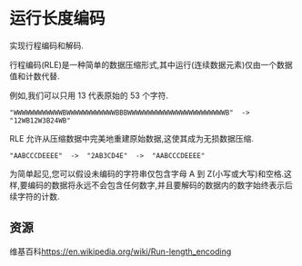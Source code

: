 # 运行长度编码

实现行程编码和解码.

行程编码(RLE)是一种简单的数据压缩形式,其中运行(连续数据元素)仅由一个数据值和计数代替.

例如,我们可以只用 13 代表原始的 53 个字符.

```text
"WWWWWWWWWWWWBWWWWWWWWWWWWBBBWWWWWWWWWWWWWWWWWWWWWWWWB"  ->  "12WB12W3B24WB"
```

RLE 允许从压缩数据中完美地重建原始数据,这使其成为无损数据压缩.

```text
"AABCCCDEEEE"  ->  "2AB3CD4E"  ->  "AABCCCDEEEE"
```

为简单起见,您可以假设未编码的字符串仅包含字母 A 到 Z(小写或大写)和空格.这样,要编码的数据将永远不会包含任何数字,并且要解码的数据内的数字始终表示后续字符的计数.

[help-page]: https://exercism.io/tracks/rust/learning
[modules]: https://doc.rust-lang.org/book/2018-edition/ch07-00-modules.html
[cargo]: https://doc.rust-lang.org/book/2018-edition/ch14-00-more-about-cargo.html
[rust-tests]: https://doc.rust-lang.org/book/2018-edition/ch11-02-running-tests.html

## 资源

维基百科<https://en.wikipedia.org/wiki/Run-length_encoding>
